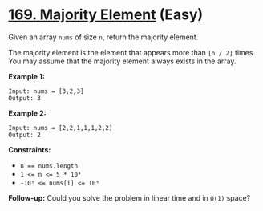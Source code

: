 # [169. Majority Element][link] (Easy)

[link]: https://leetcode.com/problems/majority-element/

Given an array `nums` of size `n`, return the majority element.

The majority element is the element that appears more than `⌊n / 2⌋` times. You may assume that the
majority element always exists in the array.

**Example 1:**

```
Input: nums = [3,2,3]
Output: 3
```

**Example 2:**

```
Input: nums = [2,2,1,1,1,2,2]
Output: 2
```

**Constraints:**

- `n == nums.length`
- `1 <= n <= 5 * 10⁴`
- `-10⁹ <= nums[i] <= 10⁹`

**Follow-up:** Could you solve the problem in linear time and in `O(1)` space?
